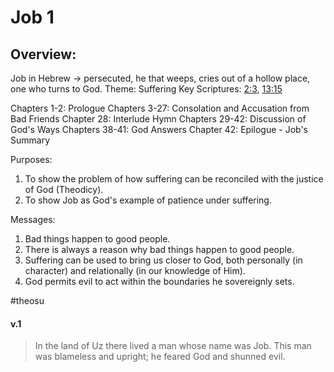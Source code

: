 # Job 1

## Overview:
Job in Hebrew → persecuted, he that weeps, cries out of a hollow place, one who turns to God.
Theme: Suffering
Key Scriptures: [2:3](Job2#v.3), [13:15](Job13#v.15)

Chapters 1-2: Prologue
Chapters 3-27: Consolation and Accusation from Bad Friends
Chapter 28: Interlude Hymn
Chapters 29-42: Discussion of God's Ways
Chapters 38-41: God Answers
Chapter 42: Epilogue - Job's Summary

Purposes:
1. To show the problem of how suffering can be reconciled with the justice of God (Theodicy).
2. To show Job as God's example of patience under suffering.

Messages:
1. Bad things happen to good people.
2. There is always a reason why bad things happen to good people.
3. Suffering can be used to bring us closer to God, both personally (in character) and relationally (in our knowledge of Him).
4. God permits evil to act within the boundaries he sovereignly sets.

#theosu 

#### v.1
>In the land of Uz there lived a man whose name was Job. This man was blameless and upright; he feared God and shunned evil.

